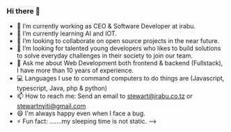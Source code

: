 ### Hi there 👋
- 🔭 I’m currently working as CEO & Software Developer at irabu.
- 🌱 I’m currently learning AI and IOT.
- 👯 I’m looking to collaborate on open source projects in the near future.
- 🤔 I’m looking for talented young developers who likes to build solutions to solve everyday challenges in their society to join our team.
- 💬 Ask me about Web Development both frontend & backend (Fullstack), I have more than 10 years of experience.
- :computer: Languages I use to command computers to do things are (Javascript, typescript, Java, php & python)
- 📫 How to reach me: Send an email to stewart@irabu.co.tz or stewartnyiti@gmail.com
- 😄 I'm always happy even when I face a bug.
- ⚡ Fun fact: .......my sleeping time is not static.
-->

